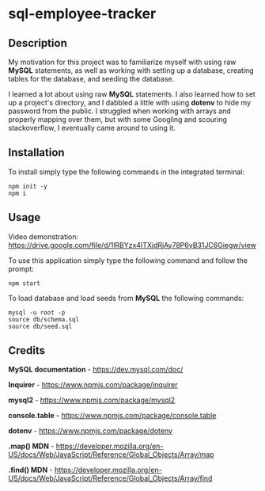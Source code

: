 # sql-employee-tracker

## Description

My motivation for this project was to familiarize myself with using raw **MySQL** statements, as well as working with setting up a database, creating tables for the database, and seeding the database.

I learned a lot about using raw **MySQL** statements. I also learned how to set up a project's directory, and I dabbled a little with using **dotenv** to hide my password from the public. I struggled when working with arrays and properly mapping over them, but with some Googling and scouring stackoverflow, I eventually came around to using it.

## Installation

To install simply type the following commands in the integrated terminal:

```
npm init -y
npm i
```

## Usage

Video demonstration: https://drive.google.com/file/d/1lRBYzx4ITXjdRjAy78P6yB31JC6Giegw/view

To use this application simply type the following command and follow the prompt:

```
npm start
```

To load database and load seeds from **MySQL** the following commands:
```
mysql -u root -p
source db/schema.sql
source db/seed.sql
```

## Credits

**MySQL documentation** - https://dev.mysql.com/doc/

**Inquirer** - https://www.npmjs.com/package/inquirer

**mysql2** - https://www.npmjs.com/package/mysql2

**console.table** - https://www.npmjs.com/package/console.table

**dotenv** - https://www.npmjs.com/package/dotenv

**.map() MDN** - https://developer.mozilla.org/en-US/docs/Web/JavaScript/Reference/Global_Objects/Array/map

**.find() MDN** - https://developer.mozilla.org/en-US/docs/Web/JavaScript/Reference/Global_Objects/Array/find